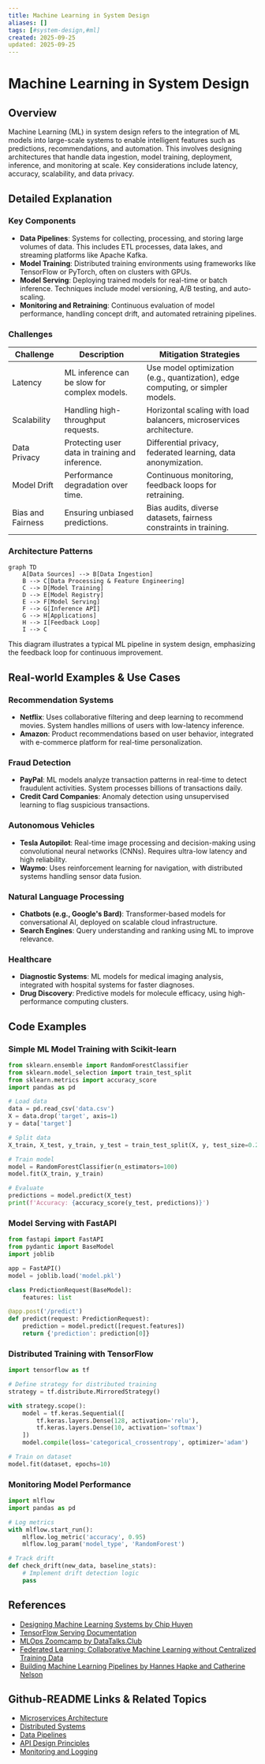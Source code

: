 ```yaml
---
title: Machine Learning in System Design
aliases: []
tags: [#system-design,#ml]
created: 2025-09-25
updated: 2025-09-25
---
```


# Machine Learning in System Design

## Overview

Machine Learning (ML) in system design refers to the integration of ML models into large-scale systems to enable intelligent features such as predictions, recommendations, and automation. This involves designing architectures that handle data ingestion, model training, deployment, inference, and monitoring at scale. Key considerations include latency, accuracy, scalability, and data privacy.

## Detailed Explanation

### Key Components

- **Data Pipelines**: Systems for collecting, processing, and storing large volumes of data. This includes ETL processes, data lakes, and streaming platforms like Apache Kafka.
- **Model Training**: Distributed training environments using frameworks like TensorFlow or PyTorch, often on clusters with GPUs.
- **Model Serving**: Deploying trained models for real-time or batch inference. Techniques include model versioning, A/B testing, and auto-scaling.
- **Monitoring and Retraining**: Continuous evaluation of model performance, handling concept drift, and automated retraining pipelines.

### Challenges

| Challenge | Description | Mitigation Strategies |
|-----------|-------------|-----------------------|
| Latency | ML inference can be slow for complex models. | Use model optimization (e.g., quantization), edge computing, or simpler models. |
| Scalability | Handling high-throughput requests. | Horizontal scaling with load balancers, microservices architecture. |
| Data Privacy | Protecting user data in training and inference. | Differential privacy, federated learning, data anonymization. |
| Model Drift | Performance degradation over time. | Continuous monitoring, feedback loops for retraining. |
| Bias and Fairness | Ensuring unbiased predictions. | Bias audits, diverse datasets, fairness constraints in training. |

### Architecture Patterns

```mermaid
graph TD
    A[Data Sources] --> B[Data Ingestion]
    B --> C[Data Processing & Feature Engineering]
    C --> D[Model Training]
    D --> E[Model Registry]
    E --> F[Model Serving]
    F --> G[Inference API]
    G --> H[Applications]
    H --> I[Feedback Loop]
    I --> C
```

This diagram illustrates a typical ML pipeline in system design, emphasizing the feedback loop for continuous improvement.

## Real-world Examples & Use Cases

### Recommendation Systems
- **Netflix**: Uses collaborative filtering and deep learning to recommend movies. System handles millions of users with low-latency inference.
- **Amazon**: Product recommendations based on user behavior, integrated with e-commerce platform for real-time personalization.

### Fraud Detection
- **PayPal**: ML models analyze transaction patterns in real-time to detect fraudulent activities. System processes billions of transactions daily.
- **Credit Card Companies**: Anomaly detection using unsupervised learning to flag suspicious transactions.

### Autonomous Vehicles
- **Tesla Autopilot**: Real-time image processing and decision-making using convolutional neural networks (CNNs). Requires ultra-low latency and high reliability.
- **Waymo**: Uses reinforcement learning for navigation, with distributed systems handling sensor data fusion.

### Natural Language Processing
- **Chatbots (e.g., Google's Bard)**: Transformer-based models for conversational AI, deployed on scalable cloud infrastructure.
- **Search Engines**: Query understanding and ranking using ML to improve relevance.

### Healthcare
- **Diagnostic Systems**: ML models for medical imaging analysis, integrated with hospital systems for faster diagnoses.
- **Drug Discovery**: Predictive models for molecule efficacy, using high-performance computing clusters.

## Code Examples

### Simple ML Model Training with Scikit-learn

```python
from sklearn.ensemble import RandomForestClassifier
from sklearn.model_selection import train_test_split
from sklearn.metrics import accuracy_score
import pandas as pd

# Load data
data = pd.read_csv('data.csv')
X = data.drop('target', axis=1)
y = data['target']

# Split data
X_train, X_test, y_train, y_test = train_test_split(X, y, test_size=0.2)

# Train model
model = RandomForestClassifier(n_estimators=100)
model.fit(X_train, y_train)

# Evaluate
predictions = model.predict(X_test)
print(f'Accuracy: {accuracy_score(y_test, predictions)}')
```

### Model Serving with FastAPI

```python
from fastapi import FastAPI
from pydantic import BaseModel
import joblib

app = FastAPI()
model = joblib.load('model.pkl')

class PredictionRequest(BaseModel):
    features: list

@app.post('/predict')
def predict(request: PredictionRequest):
    prediction = model.predict([request.features])
    return {'prediction': prediction[0]}
```

### Distributed Training with TensorFlow

```python
import tensorflow as tf

# Define strategy for distributed training
strategy = tf.distribute.MirroredStrategy()

with strategy.scope():
    model = tf.keras.Sequential([
        tf.keras.layers.Dense(128, activation='relu'),
        tf.keras.layers.Dense(10, activation='softmax')
    ])
    model.compile(loss='categorical_crossentropy', optimizer='adam')

# Train on dataset
model.fit(dataset, epochs=10)
```

### Monitoring Model Performance

```python
import mlflow
import pandas as pd

# Log metrics
with mlflow.start_run():
    mlflow.log_metric('accuracy', 0.95)
    mlflow.log_param('model_type', 'RandomForest')

# Track drift
def check_drift(new_data, baseline_stats):
    # Implement drift detection logic
    pass
```

## References

- [Designing Machine Learning Systems by Chip Huyen](https://www.oreilly.com/library/view/designing-machine-learning/9781098107956/)
- [TensorFlow Serving Documentation](https://www.tensorflow.org/tfx/guide/serving)
- [MLOps Zoomcamp by DataTalks.Club](https://github.com/DataTalksClub/mlops-zoomcamp)
- [Federated Learning: Collaborative Machine Learning without Centralized Training Data](https://ai.googleblog.com/2017/04/federated-learning-collaborative.html)
- [Building Machine Learning Pipelines by Hannes Hapke and Catherine Nelson](https://www.oreilly.com/library/view/building-machine-learning/9781492053187/)

## Github-README Links & Related Topics

- [Microservices Architecture](./microservices-architecture/README.md)
- [Distributed Systems](./distributed-consensus/README.md)
- [Data Pipelines](./async-logging/README.md)  <!-- Assuming async-logging is a placeholder; adjust if needed -->
- [API Design Principles](./api-design-principles/README.md)
- [Monitoring and Logging](./monitoring-and-logging/README.md)